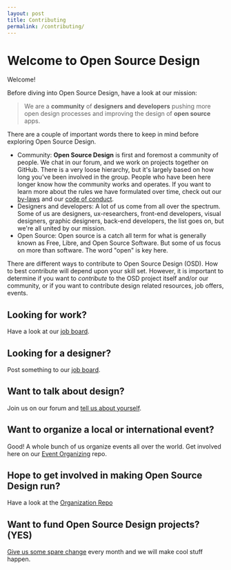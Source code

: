 ```yaml
---
layout: post
title: Contributing
permalink: /contributing/
---
```


Welcome to Open Source Design
=============================

Welcome! 

Before diving into Open Source Design, have a look at our mission: 

> We are a **community** of **designers and developers** pushing more open design processes and improving the design of **open source** apps.

There are a couple of important words there to keep in mind before exploring Open Source Design. 

* Community: **Open Source Design** is first and foremost a community of people. We chat in our forum, and we work on projects together on GitHub. There is a very loose hierarchy, but it's largely based on how long you've been involved in the group. People who have been here longer know how the community works and operates. If you want to learn more about the rules we have formulated over time, check out our [by-laws](http://opensourcedesign.net/by-laws/) and our [code of conduct](http://opensourcedesign.net/code-of-conduct/).
* Designers and developers: A lot of us come from all over the spectrum. Some of us are designers, ux-researchers, front-end developers, visual designers, graphic designers, back-end developers, the list goes on, but we're all united by our mission.
* Open Source: Open source is a catch all term for what is generally known as Free, Libre, and Open Source Software. But some of us focus on more than software. The word "open" is key here. 

There are different ways to contribute to Open Source Design (OSD). How to best
contribute will depend upon your skill set. However, it is important to
determine if you want to *contribute* to the OSD project itself and/or our
community, or if you want to contribute design related resources, job offers,
events.

## Looking for work?

Have a look at our [job board](http://opensourcedesign.net/jobs/).

## Looking for a designer?

Post something to our [job board](http://opensourcedesign.net/jobs/job-form/).

## Want to talk about design? 

Join us on our forum and [tell us about yourself](https://discourse.opensourcedesign.net/t/introductions-come-in-say-hi/41).

## Want to organize a local or international event?

Good! A whole bunch of us organize events all over the world. Get involved here on our [Event Organizing](https://github.com/opensourcedesign/events) repo.

## Hope to get involved in making Open Source Design run?

Have a look at the [Organization Repo](https://github.com/opensourcedesign/organization)

## Want to fund Open Source Design projects? (YES)

[Give us some spare change](http://opencollective.com/opensourcedesign) every month and we will make cool stuff happen.
